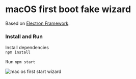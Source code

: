 # macOS first boot fake wizard 

Based on [Electron Framework](http://electron.atom.io/).  

### Install and Run 

Install dependencies  
`npm install`

Run 
`npm start`


![mac os first start wizard](http://i.imgur.com/XkLMMkL.png)


